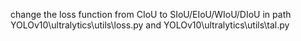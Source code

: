 change the loss function from CIoU to SIoU/EIoU/WIoU/DIoU in path YOLOv10\ultralytics\utils\loss.py and YOLOv10\ultralytics\utils\tal.py
